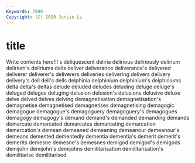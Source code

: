 ```yaml
---
Keywords: 7989
Copyright: (C) 2020 Junjie Li
---
```


# title

Write contents here!!!
s 
deliquescent 
deliria 
delirious 
deliriously 
delirium 
delirium's 
deliriums
delis 
deliver 
deliverance 
deliverance's 
delivered 
deliverer 
deliverer's 
deliverers 
deliveries 
delivering
delivers 
delivery 
delivery's 
dell 
dell's 
dells 
delphinia 
delphinium 
delphinium's 
delphiniums
delta 
delta's 
deltas 
delude 
deluded 
deludes 
deluding 
deluge 
deluge's 
deluged
deluges 
deluging 
delusion 
delusion's 
delusions 
delusive 
deluxe 
delve 
delved 
delves
delving 
demagnetisation 
demagnetisation's 
demagnetise 
demagnetised 
demagnetises 
demagnetising 
demagogic 
demagogue 
demagogue's
demagoguery 
demagoguery's 
demagogues 
demagogy 
demagogy's 
demand 
demand's 
demanded 
demanding 
demands
demarcate 
demarcated 
demarcates 
demarcating 
demarcation 
demarcation's 
demean 
demeaned 
demeaning 
demeanour
demeanour's 
demeans 
demented 
dementedly 
dementia 
dementia's 
demerit 
demerit's 
demerits 
demesne
demesne's 
demesnes 
demigod 
demigod's 
demigods 
demijohn 
demijohn's 
demijohns 
demilitarisation 
demilitarisation's
demilitarise 
demilitarised 
